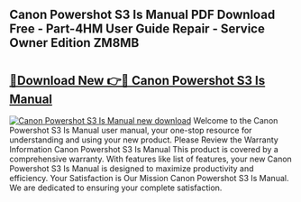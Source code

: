 ## Canon Powershot S3 Is Manual PDF Download Free - Part-4HM User Guide Repair - Service Owner Edition ZM8MB

# <h2><a href="http://bc16246.oget.top/?id=Canon+Powershot+S3+Is+Manual">🔗Download New 👉🔴 Canon Powershot S3 Is Manual</a></h2>

[![Canon Powershot S3 Is Manual new download](https://i.imgur.com/5g1atiW.png)](http://bc16246.oget.top/?id=Canon+Powershot+S3+Is+Manual)
Welcome to the Canon Powershot S3 Is Manual user manual, your one-stop resource for understanding and using your new product. Please Review the Warranty Information Canon Powershot S3 Is Manual This product is covered by a comprehensive warranty. With features like list of features, your new Canon Powershot S3 Is Manual is designed to maximize productivity and efficiency. Your Satisfaction is Our Mission Canon Powershot S3 Is Manual. We are dedicated to ensuring your complete satisfaction.
